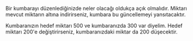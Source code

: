 Bir kumbarayı düzenlediğinizde neler olacağı oldukça açık olmalıdır. Miktarı mevcut miktarın altına indirirseniz, kumbara bu güncellemeyi yansıtacaktır.

Kumbaranızın hedef miktarı 500 ve kumbaranızda 300 var diyelim. Hedef miktarı 200'e değiştirirseniz, kumbaranızdaki miktar da 200 düşecektir.